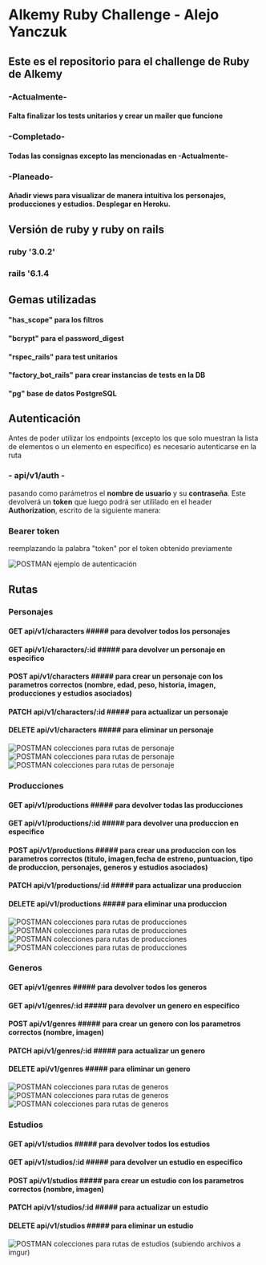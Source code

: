 # Alkemy Ruby Challenge - Alejo Yanczuk
## Este es el repositorio para el challenge de Ruby de Alkemy
### -Actualmente-
#### Falta finalizar los tests unitarios y crear un mailer que funcione
### -Completado-
#### Todas las consignas excepto las mencionadas en -Actualmente-
### -Planeado-
#### Añadir views para visualizar de manera intuitiva los personajes, producciones y estudios. Desplegar en Heroku.

## Versión de ruby y ruby on rails
### ruby '3.0.2'
### rails '6.1.4

## Gemas utilizadas
#### "has_scope" para los filtros
#### "bcrypt" para el password_digest
#### "rspec_rails" para test unitarios
#### "factory_bot_rails" para crear instancias de tests en la DB
#### "pg" base de datos PostgreSQL

## Autenticación
Antes de poder utilizar los endpoints (excepto los que solo muestran la lista de elementos o un elemento en específico) es necesario autenticarse en la ruta
### - api/v1/auth -
pasando como parámetros el **nombre de usuario** y su **contraseña**. Este devolverá un **token** que luego podrá ser utililado en el header **Authorization**, 
escrito de la siguiente manera: 
### Bearer token
reemplazando la palabra "token" por el token obtenido previamente

![POSTMAN ejemplo de autenticación](https://i.postimg.cc/xTGbVh9K/Auth-session.png)

## Rutas
### Personajes
#### GET api/v1/characters ##### para devolver todos los personajes
#### GET api/v1/characters/:id ##### para devolver un personaje en especifico
#### POST api/v1/characters ##### para crear un personaje con los parametros correctos (nombre, edad, peso, historia, imagen, producciones y estudios asociados)
#### PATCH api/v1/characters/:id ##### para actualizar un personaje
#### DELETE api/v1/characters ##### para eliminar un personaje

![POSTMAN colecciones para rutas de personaje](https://i.postimg.cc/fbCKWkZf/Screenshot-from-2021-10-29-15-04-19.png)
![POSTMAN colecciones para rutas de personaje](https://i.postimg.cc/pTdBmxLb/Screenshot-from-2021-10-29-15-04-32.png)
![POSTMAN colecciones para rutas de personaje](https://i.postimg.cc/3RbFp6ky/Screenshot-from-2021-10-29-15-05-56.png)

### Producciones
#### GET api/v1/productions ##### para devolver todas las producciones
#### GET api/v1/productions/:id ##### para devolver una produccion en especifico
#### POST api/v1/productions ##### para crear una produccion con los parametros correctos (titulo, imagen,fecha de estreno, puntuacion, tipo de produccion, personajes, generos y estudios asociados)
#### PATCH api/v1/productions/:id ##### para actualizar una produccion
#### DELETE api/v1/productions ##### para eliminar una produccion

![POSTMAN colecciones para rutas de producciones](https://i.postimg.cc/RVGKny2v/Screenshot-from-2021-10-29-15-07-47.png)
![POSTMAN colecciones para rutas de producciones](https://i.postimg.cc/dVxC5dqX/Screenshot-from-2021-10-29-15-08-03.png)
![POSTMAN colecciones para rutas de producciones](https://i.postimg.cc/JznJ3KWZ/Screenshot-from-2021-10-29-15-08-23.png)
![POSTMAN colecciones para rutas de producciones](https://i.postimg.cc/RVGKny2v/Screenshot-from-2021-10-29-15-07-47.png)

### Generos
#### GET api/v1/genres ##### para devolver todos los generos
#### GET api/v1/genres/:id ##### para devolver un genero en especifico
#### POST api/v1/genres ##### para crear un genero con los parametros correctos (nombre, imagen)
#### PATCH api/v1/genres/:id ##### para actualizar un genero
#### DELETE api/v1/genres ##### para eliminar un genero

![POSTMAN colecciones para rutas de generos ](https://i.postimg.cc/9f9D1ngR/Screenshot-from-2021-10-29-15-06-35.png)
![POSTMAN colecciones para rutas de generos ](https://i.postimg.cc/RFzNYL2P/Screenshot-from-2021-10-29-15-06-39.png)
![POSTMAN colecciones para rutas de generos ](https://i.postimg.cc/V6BdPb8z/Screenshot-from-2021-10-29-15-06-51.png)

### Estudios
#### GET api/v1/studios ##### para devolver todos los estudios
#### GET api/v1/studios/:id ##### para devolver un estudio en especifico
#### POST api/v1/studios ##### para crear un estudio con los parametros correctos (nombre, imagen)
#### PATCH api/v1/studios/:id ##### para actualizar un estudio
#### DELETE api/v1/studios ##### para eliminar un estudio

![POSTMAN colecciones para rutas de estudios (subiendo archivos a imgur)]()
